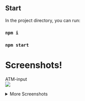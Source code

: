 
## Start

In the project directory, you can run:

### `npm i`
### `npm start`


# Screenshots!
ATM-input    
<img src="https://github.com/pinosol/readme-assets/blob/master/simple-atm/input.jpg" />

<details>
  <summary>More Screenshots</summary>
  Enter Page      
  <img src="https://github.com/pinosol/readme-assets/blob/master/simple-atm/atms.jpg" />

  Success window   
  <img src="https://github.com/pinosol/readme-assets/blob/master/simple-atm/success.jpg" />

  Summ erorr   
  <img src="https://github.com/pinosol/readme-assets/blob/master/simple-atm/summ-error.jpg" />

  Balance error   
  <img src="https://github.com/pinosol/readme-assets/blob/master/simple-atm/balance-error.jpg" />

</details>

